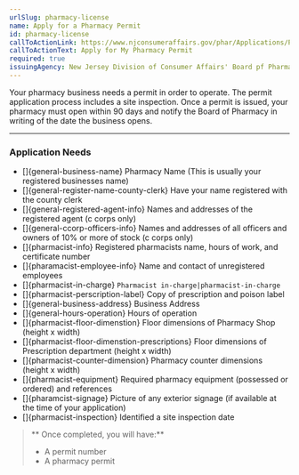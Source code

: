 ```yaml
---
urlSlug: pharmacy-license
name: Apply for a Pharmacy Permit
id: pharmacy-license
callToActionLink: https://www.njconsumeraffairs.gov/phar/Applications/Pharmacy-Permit-Application.pdf
callToActionText: Apply for My Pharmacy Permit
required: true
issuingAgency: New Jersey Division of Consumer Affairs' Board pf Pharmacy
---
```

Your pharmacy business needs a permit in order to operate. The permit application process includes a site inspection. Once a permit is issued, your pharmacy must open within 90 days and notify the Board of Pharmacy in writing of the date the business opens.

---
### Application Needs

- []{general-business-name} Pharmacy Name (This is usually your registered businesses name)
- []{general-register-name-county-clerk} Have your name registered with the county clerk
- []{general-registered-agent-info} Names and addresses of the registered agent (c corps only)
- []{general-ccorp-officers-info} Names and addresses of all officers and owners of 10% or more of stock (c corps only)
- []{pharmacist-info} Registered pharmacists name, hours of work, and certificate number
- []{pharamacist-employee-info} Name and contact of unregistered employees
- []{pharmacist-in-charge} `Pharmacist in-charge|pharmacist-in-charge`
- []{pharmacist-perscription-label} Copy of prescription and poison label
- []{general-business-address} Business Address
- []{general-hours-operation} Hours of operation
- []{pharmacist-floor-dimenstion} Floor dimensions of Pharmacy Shop (height x width)
- []{pharmacist-floor-dimenstion-prescriptions} Floor dimensions of Prescription department (height x width)
- []{pharmacist-counter-dimension} Pharmacy counter dimensions (height x width)
- []{pharmacist-equipment} Required pharmacy equipment (possessed or ordered) and references
- []{pharamcist-signage} Picture of any exterior signage (if available at the time of your application)
- []{pharmacist-inspection} Identified a site inspection date

>** Once completed, you will have:**
>
>* A permit number
>* A pharmacy permit